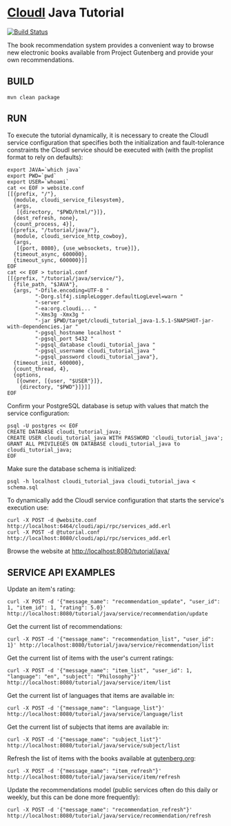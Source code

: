 [CloudI](http://cloudi.org) Java Tutorial
=========================================

[![Build Status](https://travis-ci.org/CloudI/cloudi_tutorial_java.png)](https://travis-ci.org/CloudI/cloudi_tutorial_java)

The book recommendation system provides a convenient way to browse new electronic books available from Project Gutenberg and provide your own recommendations.

BUILD
-----

    mvn clean package

RUN
---

To execute the tutorial dynamically, it is necessary to create the CloudI service configuration that specifies both the initialization and fault-tolerance constraints the CloudI service should be executed with (with the proplist format to rely on defaults): 

    export JAVA=`which java`
    export PWD=`pwd`
    export USER=`whoami`
    cat << EOF > website.conf
    [[{prefix, "/"},
      {module, cloudi_service_filesystem},
      {args,
       [{directory, "$PWD/html/"}]},
      {dest_refresh, none},
      {count_process, 4}],
     [{prefix, "/tutorial/java/"},
      {module, cloudi_service_http_cowboy},
      {args,
       [{port, 8080}, {use_websockets, true}]},
      {timeout_async, 600000},
      {timeout_sync, 600000}]]
    EOF
    cat << EOF > tutorial.conf
    [[{prefix, "/tutorial/java/service/"},
      {file_path, "$JAVA"},
      {args, "-Dfile.encoding=UTF-8 "
             "-Dorg.slf4j.simpleLogger.defaultLogLevel=warn "
             "-server "
             "-ea:org.cloudi... "
             "-Xms3g -Xmx3g "
             "-jar $PWD/target/cloudi_tutorial_java-1.5.1-SNAPSHOT-jar-with-dependencies.jar "
             "-pgsql_hostname localhost "
             "-pgsql_port 5432 "
             "-pgsql_database cloudi_tutorial_java "
             "-pgsql_username cloudi_tutorial_java "
             "-pgsql_password cloudi_tutorial_java"},
      {timeout_init, 600000},
      {count_thread, 4},
      {options,
       [{owner, [{user, "$USER"}]},
        {directory, "$PWD"}]}]]
    EOF


Confirm your PostgreSQL database is setup with values that match the service configuration:

    psql -U postgres << EOF
    CREATE DATABASE cloudi_tutorial_java;
    CREATE USER cloudi_tutorial_java WITH PASSWORD 'cloudi_tutorial_java';
    GRANT ALL PRIVILEGES ON DATABASE cloudi_tutorial_java to cloudi_tutorial_java;
    EOF


Make sure the database schema is initialized:

    psql -h localhost cloudi_tutorial_java cloudi_tutorial_java < schema.sql


To dynamically add the CloudI service configuration that starts the service's execution use:

    curl -X POST -d @website.conf http://localhost:6464/cloudi/api/rpc/services_add.erl
    curl -X POST -d @tutorial.conf http://localhost:8080/cloudi/api/rpc/services_add.erl

Browse the website at [http://localhost:8080/tutorial/java/](http://localhost:8080/tutorial/java/)

SERVICE API EXAMPLES
--------------------

Update an item's rating:

    curl -X POST -d '{"message_name": "recommendation_update", "user_id": 1, "item_id": 1, "rating": 5.0}' http://localhost:8080/tutorial/java/service/recommendation/update

Get the current list of recommendations:

    curl -X POST -d '{"message_name": "recommendation_list", "user_id": 1}' http://localhost:8080/tutorial/java/service/recommendation/list

Get the current list of items with the user's current ratings:

    curl -X POST -d '{"message_name": "item_list", "user_id": 1, "language": "en", "subject": "Philosophy"}' http://localhost:8080/tutorial/java/service/item/list

Get the current list of languages that items are available in:

    curl -X POST -d '{"message_name": "language_list"}' http://localhost:8080/tutorial/java/service/language/list

Get the current list of subjects that items are available in:

    curl -X POST -d '{"message_name": "subject_list"}' http://localhost:8080/tutorial/java/service/subject/list

Refresh the list of items with the books available at [gutenberg.org](http://www.gutenberg.org/):

    curl -X POST -d '{"message_name": "item_refresh"}' http://localhost:8080/tutorial/java/service/item/refresh

Update the recommendations model (public services often do this daily or weekly, but this can be done more frequently):

    curl -X POST -d '{"message_name": "recommendation_refresh"}' http://localhost:8080/tutorial/java/service/recommendation/refresh

